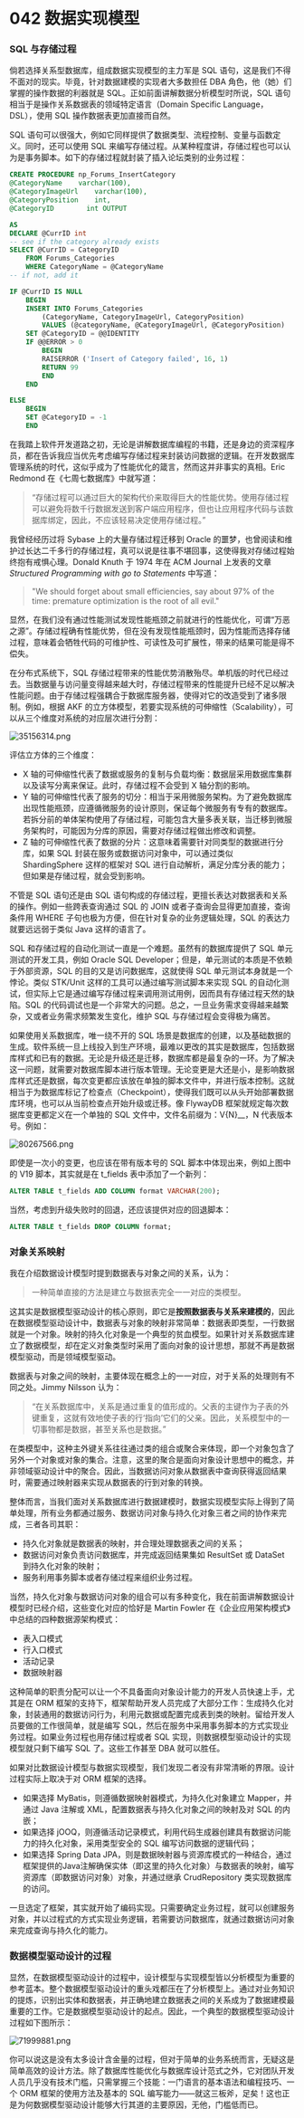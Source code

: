 # 042 数据实现模型

### SQL 与存储过程

倘若选择关系型数据库，组成数据实现模型的主力军是 SQL 语句，这是我们不得不面对的现实。毕竟，针对数据建模的实现者大多数担任 DBA 角色，他（她）们掌握的操作数据的利器就是 SQL。正如前面讲解数据分析模型时所说，SQL 语句相当于是操作关系数据表的领域特定语言（Domain Specific Language，DSL），使用 SQL 操作数据表更加直接而自然。

SQL 语句可以很强大，例如它同样提供了数据类型、流程控制、变量与函数定义。同时，还可以使用 SQL 来编写存储过程。从某种程度讲，存储过程也可以认为是事务脚本。如下的存储过程就封装了插入论坛类别的业务过程：

```sql
CREATE PROCEDURE np_Forums_InsertCategory
@CategoryName    varchar(100),
@CategoryImageUrl    varchar(100),
@CategoryPosition    int,
@CategoryID        int OUTPUT

AS
DECLARE @CurrID int
-- see if the category already exists
SELECT @CurrID = CategoryID
    FROM Forums_Categories
    WHERE CategoryName = @CategoryName
-- if not, add it

IF @CurrID IS NULL
    BEGIN
    INSERT INTO Forums_Categories
        (CategoryName, CategoryImageUrl, CategoryPosition)
        VALUES (@categoryName, @CategoryImageUrl, @CategoryPosition)
    SET @CategoryID = @@IDENTITY
    IF @@ERROR > 0
        BEGIN
        RAISERROR ('Insert of Category failed', 16, 1)
        RETURN 99
        END
    END

ELSE
    BEGIN
    SET @CategoryID = -1
    END
```

在我踏上软件开发道路之初，无论是讲解数据库编程的书籍，还是身边的资深程序员，都在告诉我应当优先考虑编写存储过程来封装访问数据的逻辑。在开发数据库管理系统的时代，这似乎成为了性能优化的箴言，然而这并非事实的真相。Eric Redmond 在《七周七数据库》中就写道：

> “存储过程可以通过巨大的架构代价来取得巨大的性能优势。使用存储过程可以避免将数千行数据发送到客户端应用程序，但也让应用程序代码与该数据库绑定，因此，不应该轻易决定使用存储过程。”

我曾经经历过将 Sybase 上的大量存储过程迁移到 Oracle 的噩梦，也曾阅读和维护过长达二千多行的存储过程，真可以说是往事不堪回事，这使得我对存储过程始终抱有戒惧心理。Donald Knuth 于 1974 年在 ACM Journal 上发表的文章 *Structured Programming with go to Statements* 中写道：

> "We should forget about small efficiencies, say about 97% of the time: premature optimization is the root of all evil."

显然，在我们没有通过性能测试发现性能瓶颈之前就进行的性能优化，可谓“万恶之源”。存储过程确有性能优势，但在没有发现性能瓶颈时，因为性能而选择存储过程，意味着会牺牲代码的可维护性、可读性及可扩展性，带来的结果可能是得不偿失。

在分布式系统下，SQL 存储过程带来的性能优势消散殆尽。单机版的时代已经过去。当数据量与访问量变得越来越大时，存储过程带来的性能提升已经不足以解决性能问题。由于存储过程强耦合于数据库服务器，使得对它的改造受到了诸多限制。例如，根据 AKF 的立方体模型，若要实现系统的可伸缩性（Scalability），可以从三个维度对系统的对应层次进行分割：

![35156314.png](images/4fbcb250-855d-11e9-bf73-a153754b1981.png)

评估立方体的三个维度：

- X 轴的可伸缩性代表了数据或服务的复制与负载均衡：数据层采用数据库集群以及读写分离来保证。此时，存储过程不会受到 X 轴分割的影响。
- Y 轴的可伸缩性代表了服务的切分：相当于采用微服务架构。为了避免数据库出现性能瓶颈，应遵循微服务的设计原则，保证每个微服务有专有的数据库。若拆分前的单体架构使用了存储过程，可能包含大量多表关联，当迁移到微服务架构时，可能因为分库的原因，需要对存储过程做出修改和调整。
- Z 轴的可伸缩性代表了数据的分片：这意味着需要针对同类型的数据进行分库，如果 SQL 封装在服务或数据访问对象中，可以通过类似 ShardingSphere 这样的框架对 SQL 进行自动解析，满足分库分表的能力；但如果是存储过程，就会受到影响。

不管是 SQL 语句还是由 SQL 语句构成的存储过程，更擅长表达对数据表和关系的操作。例如一些跨表查询通过 SQL 的 JOIN 或者子查询会显得更加直接，查询条件用 WHERE 子句也极为方便，但在针对复杂的业务逻辑处理，SQL 的表达力就要远远弱于类似 Java 这样的语言了。

SQL 和存储过程的自动化测试一直是一个难题。虽然有的数据库提供了 SQL 单元测试的开发工具，例如 Oracle SQL Developer；但是，单元测试的本质是不依赖于外部资源，SQL 的目的又是访问数据库，这就使得 SQL 单元测试本身就是一个悖论。类似 STK/Unit 这样的工具可以通过编写测试脚本来实现 SQL 的自动化测试，但实际上它是通过编写存储过程来调用测试用例，因而具有存储过程天然的缺陷。SQL 的代码调试也是一个非常大的问题。总之，一旦业务需求变得越来越繁杂，又或者业务需求频繁发生变化，维护 SQL 与存储过程会变得极为痛苦。

如果使用关系数据库，唯一绕不开的 SQL 场景是数据库的创建，以及基础数据的生成。软件系统一旦上线投入到生产环境，最难以更改的其实是数据库，包括数据库样式和已有的数据。无论是升级还是迁移，数据库都是最复杂的一环。为了解决这一问题，就需要对数据库脚本进行版本管理。无论变更是大还是小，是影响数据库样式还是数据，每次变更都应该放在单独的脚本文件中，并进行版本控制。这就相当于为数据库标记了检查点（Checkpoint），使得我们既可以从头开始部署数据库环境，也可以从当前检查点开始升级或迁移。像 FlywayDB 框架就规定每次数据库变更都定义在一个单独的 SQL 文件中，文件名前缀为：V{N}__，N 代表版本号。例如：

![80267566.png](images/267b5df0-855e-11e9-922c-b3b9244af210.png)

即使是一次小的变更，也应该在带有版本号的 SQL 脚本中体现出来，例如上图中的 V19 脚本，其实就是在 t_fields 表中添加了一个新列：

```sql
ALTER TABLE t_fields ADD COLUMN format VARCHAR(200);
```

当然，考虑到升级失败时的回退，还应该提供对应的回退脚本：

```sql
ALTER TABLE t_fields DROP COLUMN format;
```

### 对象关系映射

我在介绍数据设计模型时提到数据表与对象之间的关系，认为：

> 一种简单直接的方法是建立与数据表完全一一对应的类模型。

这其实是数据模型驱动设计的核心原则，即它是**按照数据表与关系来建模的**，因此在数据模型驱动设计中，数据表与对象的映射非常简单：数据表即类型，一行数据就是一个对象。映射的持久化对象是一个典型的贫血模型。如果针对关系数据库建立了数据模型，却在定义对象类型时采用了面向对象的设计思想，那就不再是数据模型驱动，而是领域模型驱动。

数据表与对象之间的映射，主要体现在概念上的一一对应，对于关系的处理则有不同之处。Jimmy Nilsson 认为：

> “在关系数据库中，关系是通过重复的值形成的。父表的主键作为子表的外键重复，这就有效地使子表的行‘指向’它们的父亲。因此，关系模型中的一切事物都是数据，甚至关系也是数据。”

在类模型中，这种主外键关系往往通过类的组合或聚合来体现，即一个对象包含了另外一个对象或对象的集合。注意，这里的聚合是面向对象设计思想中的概念，并非领域驱动设计中的聚合。因此，当数据访问对象从数据表中查询获得返回结果时，需要通过映射器来实现从数据表的行到对象的转换。

整体而言，当我们面对关系数据库进行数据建模时，数据实现模型实际上得到了简单处理，所有业务都通过服务、数据访问对象与持久化对象三者之间的协作来完成，三者各司其职：

- 持久化对象就是数据表的映射，并合理处理数据表之间的关系；
- 数据访问对象负责访问数据库，并完成返回结果集如 ResultSet 或 DataSet 到持久化对象的映射；
- 服务利用事务脚本或者存储过程来组织业务过程。

当然，持久化对象与数据访问对象的组合可以有多种变化，我在前面讲解数据设计模型时已经介绍，这些变化对应的恰好是 Martin Fowler 在《企业应用架构模式》中总结的四种数据源架构模式：

- 表入口模式
- 行入口模式
- 活动记录
- 数据映射器

这种简单的职责分配可以让一个不具备面向对象设计能力的开发人员快速上手，尤其是在 ORM 框架的支持下，框架帮助开发人员完成了大部分工作：生成持久化对象，封装通用的数据访问行为，利用元数据或配置完成表到类的映射。留给开发人员要做的工作很简单，就是编写 SQL，然后在服务中采用事务脚本的方式实现业务过程。如果业务过程也用存储过程或者 SQL 实现，则数据模型驱动设计的实现模型就只剩下编写 SQL 了。这些工作甚至 DBA 就可以胜任。

如果对比数据设计模型与数据实现模型，我们发现二者没有非常清晰的界限。设计过程实际上取决于对 ORM 框架的选择。

- 如果选择 MyBatis，则遵循数据映射器模式，为持久化对象建立 Mapper，并通过 Java 注解或 XML，配置数据表与持久化对象之间的映射及对 SQL 的内嵌；
- 如果选择 jOOQ，则遵循活动记录模式，利用代码生成器创建具有数据访问能力的持久化对象，采用类型安全的 SQL 编写访问数据的逻辑代码；
- 如果选择 Spring Data JPA，则是数据映射器与资源库模式的一种结合，通过框架提供的Java注解确保实体（即这里的持久化对象）与数据表的映射，编写资源库（即数据访问对象）对象，并通过继承 CrudRepository 类实现数据库的访问。

一旦选定了框架，其实就开始了编码实现。只需要确定业务过程，就可以创建服务对象，并以过程式的方式实现业务逻辑，若需要访问数据库，就通过数据访问对象来完成查询与持久化的能力。

### 数据模型驱动设计的过程

显然，在数据模型驱动设计的过程中，设计模型与实现模型皆以分析模型为重要的参考蓝本。整个数据模型驱动设计的重头戏都压在了分析模型上。通过对业务知识的提炼，识别出实体和数据表，并正确地建立数据表之间的关系成为了数据建模最重要的工作。它是数据模型驱动设计的起点。因此，一个典型的数据模型驱动设计过程如下图所示：

![71999881.png](images/3a1ac110-855f-11e9-b2bb-451f18cbdadc.png)

你可以说这是没有太多设计含金量的过程，但对于简单的业务系统而言，无疑这是简单高效的设计方法。除了数据库性能优化与数据库设计范式之外，它对团队开发人员几乎没有技术门槛，只需掌握三个技能：一门语言的基本语法和编程技巧、一个 ORM 框架的使用方法及基本的 SQL 编写能力——就这三板斧，足矣！这也正是为何数据模型驱动设计能够大行其道的主要原因，无他，门槛低而已。